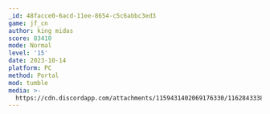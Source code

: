 ```yaml
---
_id: 48facce0-6acd-11ee-8654-c5c6abbc3ed3
game: jf_cn
author: king midas
score: 83410
mode: Normal
level: '15'
date: 2023-10-14
platform: PC
method: Portal
mod: tumble
media: >-
  https://cdn.discordapp.com/attachments/1159431402069176330/1162843338945335386/33f8b252-61d5-4b90-ba7a-0b2bbb0aa676.jpg?ex=653d6940&is=652af440&hm=237f70689465ac63f54d636b88a40c946a681e7aa8db9b6f20a60c1de8ab7cdc&
---
```


